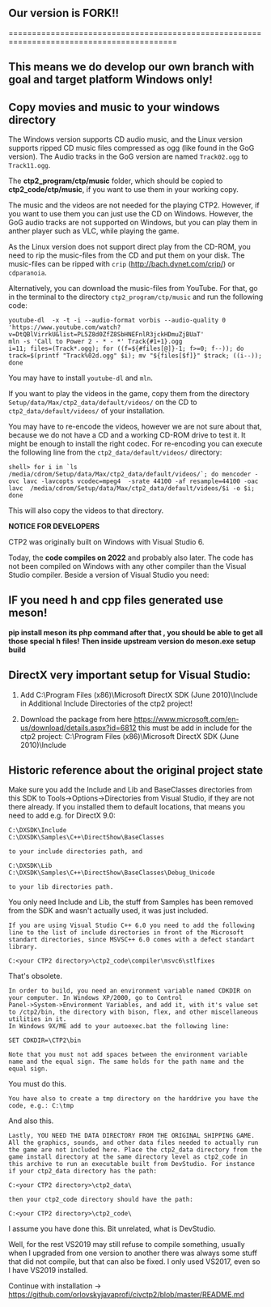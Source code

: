 ## Our version is FORK!! 
==========================================================================================
## This means we do develop our own branch with goal and target platform Windows only!

## Copy movies and music to your windows directory
The Windows version supports CD audio music, and the Linux version supports ripped CD music files compressed as ogg (like found in the GoG version). The Audio tracks in the GoG version are named `Track02.ogg` to `Track11.ogg`.

The **ctp2_program/ctp/music** folder, which should be copied to **ctp2_code/ctp/music**, if you want to use them in your working copy.

The music and the videos are not needed for the playing CTP2. However, if you want to use them you can just use the CD on Windows. However, the GoG audio tracks are not supported on Windows, but you can play them in anther player such as VLC, while playing the game.

As the Linux version does not support direct play from the CD-ROM, you need to rip the music-files from the CD and put them on your disk. The music-files can be ripped with `crip` (http://bach.dynet.com/crip/) or `cdparanoia`.

Alternatively, you can download the music-files from YouTube. For that, go in the terminal to the directory `ctp2_program/ctp/music` and run the following code:

```
youtube-dl  -x -t -i --audio-format vorbis --audio-quality 0 'https://www.youtube.com/watch?v=DtQBlVirrkU&list=PL5Z8d0ZfZ8SbHNEFnlR3jckHDmuZjBUaT'
mln -s 'Call to Power 2 - * - *' Track{#1+1}.ogg
i=11; files=(Track*.ogg); for ((f=${#files[@]}-1; f>=0; f--)); do track=$(printf "Track%02d.ogg" $i); mv "${files[$f]}" $track; ((i--)); done
```

You may have to install `youtube-dl` and `mln`.

If you want to play the videos in the game, copy them from the directory `Setup/data/Max/ctp2_data/default/videos/` on the CD to `ctp2_data/default/videos/` of your installation.

You may have to re-encode the videos, however we are not sure about that, because we do not have a CD and a working CD-ROM drive to test it. It might be enough to install the right codec. For re-encoding you can execute the following line from the `ctp2_data/default/videos/` directory:

```
shell> for i in `ls /media/cdrom/Setup/data/Max/ctp2_data/default/videos/`; do mencoder -ovc lavc -lavcopts vcodec=mpeg4  -srate 44100 -af resample=44100 -oac lavc  /media/cdrom/Setup/data/Max/ctp2_data/default/videos/$i -o $i; done 
```

This will also copy the videos to that directory.

**NOTICE FOR DEVELOPERS**

CTP2 was originally built on Windows with Visual Studio 6. 

Today, the **code compiles on  2022** and probably also later. 
The code has not been compiled on Windows with any other compiler than the Visual Studio compiler. Beside a version of Visual Studio you need:

## IF you need h and cpp files generated use meson!
**pip install meson its php command after that , you should be able to get all those special h files!**
**Then inside upstream version do meson.exe setup build**

## DirectX very important setup for Visual Studio:
1. Add  C:\Program Files (x86)\Microsoft DirectX SDK (June 2010)\Include in Additional Include Directories
of the ctp2 project!

2. Download the package from here https://www.microsoft.com/en-us/download/details.aspx?id=6812
this must be add in include for the ctp2 project: C:\Program Files (x86)\Microsoft DirectX SDK (June 2010)\Include

## Historic reference about the original project state

 Make sure you add the Include and Lib and BaseClasses directories from this SDK to Tools->Options->Directories from Visual Studio, if they are not there already. If you installed them to default locations, that means you need to add e.g. for DirectX 9.0:

    C:\DXSDK\Include
    C:\DXSDK\Samples\C++\DirectShow\BaseClasses

    to your include directories path, and

    C:\DXSDK\Lib
    C:\DXSDK\Samples\C++\DirectShow\BaseClasses\Debug_Unicode

    to your lib directories path.

You only need Include and Lib, the stuff from Samples has been removed from the SDK and wasn't actually used, it was just included.

    If you are using Visual Studio C++ 6.0 you need to add the following line to the list of include directories in front of the Microsoft standart directories, since MSVSC++ 6.0 comes with a defect standart library.

    C:<your CTP2 directory>\ctp2_code\compiler\msvc6\stlfixes

That's obsolete.

    In order to build, you need an environment variable named CDKDIR on your computer. In Windows XP/2000, go to Control
    Panel->System->Environment Variables, and add it, with it's value set to /ctp2/bin, the directory with bison, flex, and other miscellaneous utilities in it.
    In Windows 9X/ME add to your autoexec.bat the following line:

    SET CDKDIR=\CTP2\bin

    Note that you must not add spaces between the environment variable name and the equal sign. The same holds for the path name and the equal sign.

You must do this.

    You have also to create a tmp directory on the harddrive you have the code, e.g.: C:\tmp

And also this.

    Lastly, YOU NEED THE DATA DIRECTORY FROM THE ORIGINAL SHIPPING GAME. All the graphics, sounds, and other data files needed to actually run the game are not included here. Place the ctp2_data directory from the game install directory at the same directory level as ctp2_code in this archive to run an executable built from DevStudio. For instance if your ctp2_data directory has the path:

    C:<your CTP2 directory>\ctp2_data\

    then your ctp2_code directory should have the path:

    C:<your CTP2 directory>\ctp2_code\

I assume you have done this. Bit unrelated, what is DevStudio.

Well, for the rest VS2019 may still refuse to compile something, usually when I upgraded from one version to another there was always some stuff that did not compile, but that can also be fixed. I only used VS2017, even so I have VS2019 installed.

Continue with installation -> https://github.com/orlovskyjavaprofi/civctp2/blob/master/README.md

